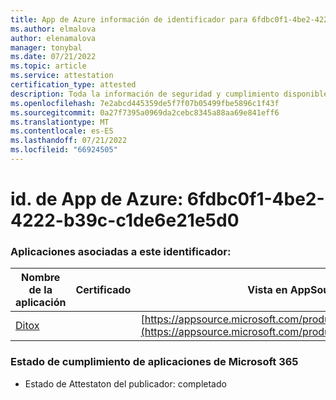 ```yaml
---
title: App de Azure información de identificador para 6fdbc0f1-4be2-4222-b39c-c1de6e21e5d0
ms.author: elmalova
author: elenamalova
manager: tonybal
ms.date: 07/21/2022
ms.topic: article
ms.service: attestation
certification_type: attested
description: Toda la información de seguridad y cumplimiento disponible para 6fdbc0f1-4be2-4222-b39c-c1de6e21e5d0.
ms.openlocfilehash: 7e2abcd445359de5f7f07b05499fbe5896c1f43f
ms.sourcegitcommit: 0a27f7395a0969da2cebc8345a88aa69e841eff6
ms.translationtype: MT
ms.contentlocale: es-ES
ms.lasthandoff: 07/21/2022
ms.locfileid: "66924505"
---
```

# <a name="azure-app-id-6fdbc0f1-4be2-4222-b39c-c1de6e21e5d0"></a>id. de App de Azure: 6fdbc0f1-4be2-4222-b39c-c1de6e21e5d0


### <a name="apps-associated-with-this-id"></a>Aplicaciones asociadas a este identificador:
| **Nombre de la aplicación** | **Certificado** | **Vista en AppSource** |
|--------------|---------------|-----------------------|
| [Ditox](../forward/WA200004193.md) |  | [https://appsource.microsoft.com/product/office/WA200004193](https://appsource.microsoft.com/product/office/WA200004193) |

### <a name="microsoft-365-app-compliance-status"></a>Estado de cumplimiento de aplicaciones de Microsoft 365
- Estado de Attestaton del publicador: completado
